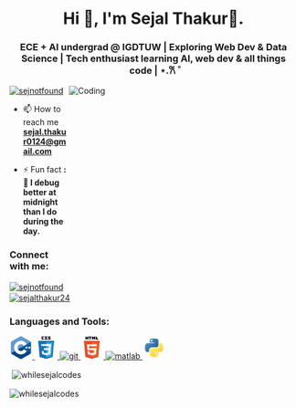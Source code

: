 <h1 align="center">Hi 👋, I'm Sejal Thakur💖.</h1>
<h3 align="center">ECE + AI undergrad @ IGDTUW | Exploring Web Dev & Data Science | Tech enthusiast learning AI, web dev & all things code | ⋆.𐙚 ̊</h3>
<img align="right" alt="Coding" width="400" height="350" src="https://i.pinimg.com/736x/33/3b/7b/333b7b2a74a0489db93b38bb93065934.jpg">

<p align="left"> <a href="https://twitter.com/sejnotfound" target="blank"><img src="https://img.shields.io/twitter/follow/sejnotfound?logo=twitter&style=for-the-badge" alt="sejnotfound" /></a> </p>

- 📫 How to reach me **sejal.thakur0124@gmail.com**

- ⚡ Fun fact **:🌙 I debug better at midnight than I do during the day.**

<h3 align="left">Connect with me:</h3>
<p align="left">
<a href="https://twitter.com/sejnotfound" target="blank"><img align="center" src="https://raw.githubusercontent.com/rahuldkjain/github-profile-readme-generator/master/src/images/icons/Social/twitter.svg" alt="sejnotfound" height="30" width="40" /></a>
<a href="https://linkedin.com/in/sejalthakur24" target="blank"><img align="center" src="https://raw.githubusercontent.com/rahuldkjain/github-profile-readme-generator/master/src/images/icons/Social/linked-in-alt.svg" alt="sejalthakur24" height="30" width="40" /></a>
</p>

<h3 align="left">Languages and Tools:</h3>
<p align="left"> <a href="https://www.w3schools.com/cpp/" target="_blank" rel="noreferrer"> <img src="https://raw.githubusercontent.com/devicons/devicon/master/icons/cplusplus/cplusplus-original.svg" alt="cplusplus" width="40" height="40"/> </a> <a href="https://www.w3schools.com/css/" target="_blank" rel="noreferrer"> <img src="https://raw.githubusercontent.com/devicons/devicon/master/icons/css3/css3-original-wordmark.svg" alt="css3" width="40" height="40"/> </a> <a href="https://git-scm.com/" target="_blank" rel="noreferrer"> <img src="https://www.vectorlogo.zone/logos/git-scm/git-scm-icon.svg" alt="git" width="40" height="40"/> </a> <a href="https://www.w3.org/html/" target="_blank" rel="noreferrer"> <img src="https://raw.githubusercontent.com/devicons/devicon/master/icons/html5/html5-original-wordmark.svg" alt="html5" width="40" height="40"/> </a> <a href="https://www.mathworks.com/" target="_blank" rel="noreferrer"> <img src="https://upload.wikimedia.org/wikipedia/commons/2/21/Matlab_Logo.png" alt="matlab" width="40" height="40"/> </a> <a href="https://www.python.org" target="_blank" rel="noreferrer"> <img src="https://raw.githubusercontent.com/devicons/devicon/master/icons/python/python-original.svg" alt="python" width="40" height="40"/> </a> </p>

<p>&nbsp;<img align="center" src="https://github-readme-stats.vercel.app/api?username=whilesejalcodes&show_icons=true&locale=en" alt="whilesejalcodes" /></p>

<p><img align="center" src="https://github-readme-streak-stats.herokuapp.com/?user=whilesejalcodes&" alt="whilesejalcodes" /></p>

